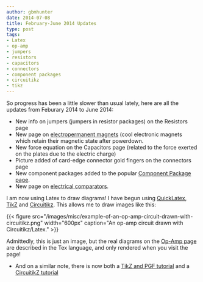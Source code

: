 ```yaml
---
author: gbmhunter
date: 2014-07-08
title: February-June 2014 Updates
type: post
tags:
- Latex
- op-amp
- jumpers
- resistors
- capacitors
- connectors
- component packages
- circuitikz
- tikz
---
```


So progress has been a little slower than usual lately, here are all the updates from Feburary 2014 to June 2014:

* New info on jumpers (jumpers in resistor packages) on the Resistors page
* New page on [electropermanent magnets](/electronics/components/electropermanent-magnets-epms) (cool electronic magnets which retain their magnetic state after powerdown.
* New force equation on the Capacitors page (related to the force exerted on the plates due to the electric charge)
* Picture added of card-edge connector gold fingers on the connectors page
* New component packages added to the popular [Component Package page](/pcb-design/component-packages/).
* New page on [electrical comparators](/electronics/components/comparators).
		
I am now using Latex to draw diagrams! I have begun using [QuickLatex](http://quicklatex.com/), [TikZ](http://www.texample.net/tikz/) and [Circuitikz](http://www.ctan.org/pkg/circuitikz). This allows me to draw images like this:

{{< figure src="/images/misc/example-of-an-op-amp-circuit-drawn-with-circuitikz.png" width="600px" caption="An op-amp circuit drawn with Circuitikz/Latex." >}}

Admittedly, this is just an image, but the real diagrams on the [Op-Amp page](/electronics/components/op-amps) are described in the Tex language, and only rendered when you visit the page!

* And on a similar note, there is now both a [TikZ and PGF tutorial](/programming/languages/tex/tikz-and-pgf-tutorial) and a [CircuitikZ tutorial](/programming/languages/tex/drawing-schematics-with-tikz-and-circuitikz)
